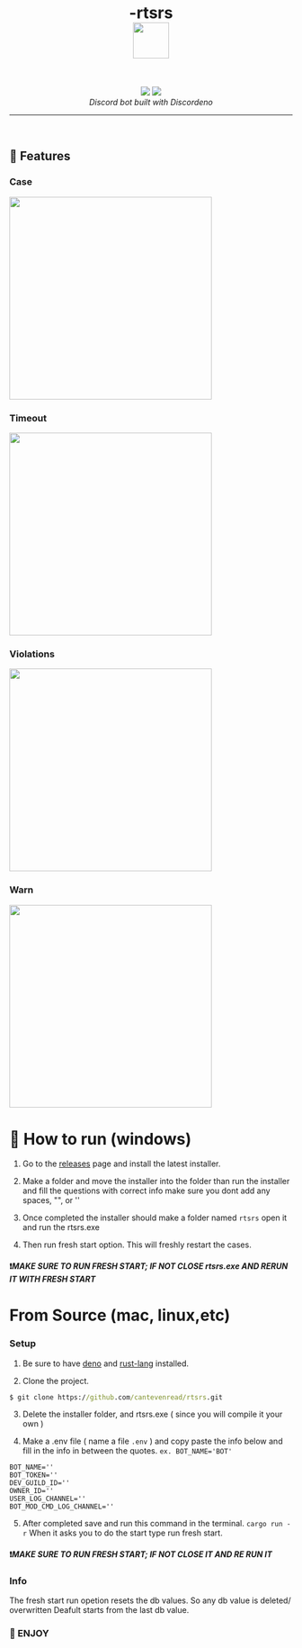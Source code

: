 <h1 align="center">
  -rtsrs
  <br>
  <a href="#"><img src="https://user-images.githubusercontent.com/90981829/200134119-2aee089d-7ac0-490e-a031-3be4428930ba.png" width="64" height="64"></a>
</h1>
<br>
<p align="center">
  <img src="https://img.shields.io/badge/deno%20js-000000?style=for-the-badge&logo=deno&logoColor=white">
  <img src="https://img.shields.io/badge/typescript-%23007ACC.svg?style=for-the-badge&logo=typescript&logoColor=white">
  <br>
  <i>Discord bot built with Discordeno</i>
</p>
<hr>
<br>

## 📜 Features
### Case
<a href="#"><img src="https://user-images.githubusercontent.com/90981829/200134452-d9a7051f-536f-4dbc-8bcf-512a4304cf34.png" width="360"></a>

### Timeout
<a href="#"><img src="https://user-images.githubusercontent.com/90981829/200134408-93ee97c7-7b7a-48c8-9bea-a288d40ffca7.png" width="360"></a>


### Violations
<a href="#"><img src="https://user-images.githubusercontent.com/90981829/200134428-514b2f3e-32ff-4dc9-97af-c9c01b50ff5b.png" width="360"></a>

### Warn
<a href="#"><img src="https://user-images.githubusercontent.com/90981829/200134418-630211a9-bcbc-4860-a0ca-c44a5cf5225e.png" width="360"></a>


# 🤖 How to run (windows)

1. Go to the [releases](https://github.com/cantevenread/-rtsrs/releases/tag/installer) page and install the latest installer.

2. Make a folder and move the installer into the folder than run the installer and fill the questions with correct info make sure you dont add any spaces, "", or ''

3. Once completed the installer should make a folder named `rtsrs` open it and run the rtsrs.exe

4. Then run fresh start option. This will freshly restart the cases. 


#### ❗***MAKE SURE TO RUN FRESH START; IF NOT CLOSE rtsrs.exe AND RERUN IT WITH FRESH START***

# From Source (mac, linux,etc)

### Setup

1. Be sure to have [deno](https://deno.land/manual@v1.35.0/getting_started/installation) and [rust-lang](https://www.rust-lang.org/learn/get-started) installed.

2. Clone the project.
```cmd
$ git clone https://github.com/cantevenread/rtsrs.git
```
3. Delete the installer folder, and rtsrs.exe ( since you will compile it your own )

4. Make a .env file ( name a file `.env` ) and copy paste the info below and fill in the info in between the quotes.
`ex. BOT_NAME='BOT'`

```
BOT_NAME=''
BOT_TOKEN=''
DEV_GUILD_ID=''
OWNER_ID=''
USER_LOG_CHANNEL=''
BOT_MOD_CMD_LOG_CHANNEL=''
```

5. After completed save and run this command in the terminal. `cargo run -r` When it asks you to do the start type run fresh start.

#### ❗***MAKE SURE TO RUN FRESH START; IF NOT CLOSE IT AND RE RUN IT***

### Info

The fresh start run opetion  resets the db values. So any db value is deleted/ overwritten
Deafult starts from the last db value.

### 🗿 ENJOY
